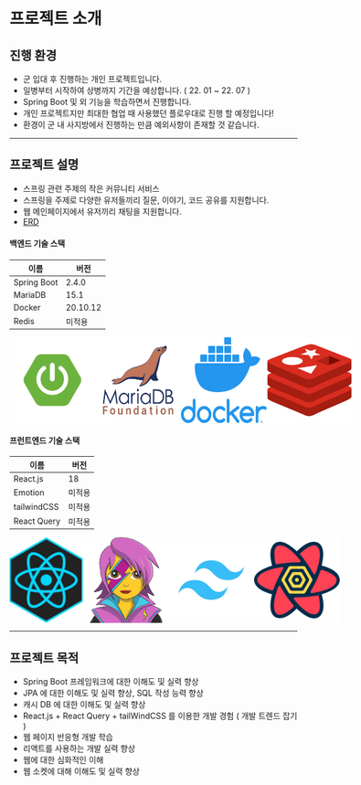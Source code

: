 # 프로젝트 소개
## 진행 환경
* 군 입대 후 진행하는 개인 프로젝트입니다.
* 일병부터 시작하여 상병까지 기간을 예상합니다.
  ( 22. 01 ~ 22. 07 )
* Spring Boot 및 외 기능을 학습하면서 진행합니다.
* 개인 프로젝트지만 최대한 협업 때 사용했던 플로우대로 진행 할 예정입니다!
* 환경이 군 내 사지방에서 진행하는 만큼 예외사항이 존재할 것 같습니다.
* * *
## 프로젝트 설명
* 스프링 관련 주제의 작은 커뮤니티 서비스
* 스프링을 주제로 다양한 유저들끼리 질문, 이야기, 코드 공유를 지원합니다.
* 웹 메인페이지에서 유저끼리 채팅을 지원합니다.
* [ERD](https://www.erdcloud.com/d/dWBeS9XRm4QPefxtJ)
#### 백엔드 기술 스택
|이름|버전|
|---|---|
|Spring Boot|2.4.0|
|MariaDB|15.1|
|Docker|20.10.12|
|Redis|미적용|

<div style="display: flex">
  <img src="./markdown/icons/springBoot.png" height="150px" width="150px">
  <img src="./markdown/icons/mariadb.png" height="150px" width="150px">
  <img src="./markdown/icons/docker.png" height="150px" width="150px">
  <img src="./markdown/icons/redis.png" height="150px" width="150px">
</div>


#### 프런트엔드 기술 스택
|이름|버전|
|---|---|
|React.js|18|
|Emotion|미적용|
|tailwindCSS|미적용|
|React Query|미적용|

<div style="display: flex">
  <img src="./markdown/icons/react.jpeg" height="150px" width="150px">
  <img src="./markdown/icons/emotion.png" height="150px" width="150px">
  <img src="./markdown/icons/tailwind.jpg" height="150px" width="150px">
  <img src="./markdown/icons/react-query.svg" height="150px" width="150px">
</div>


* * *
## 프로젝트 목적
* Spring Boot 프레임워크에 대한 이해도 및 실력 향상
* JPA 에 대한 이해도 및 실력 향상, SQL 작성 능력 향상
* 캐시 DB 에 대한 이해도 및 실력 향상
* React.js + React Query + tailWindCSS 를 이용한 개발 경험 ( 개발 트렌드 잡기 )
* 웹 페이지 반응형 개발 학습
* 리액트를 사용하는 개발 실력 향상
* 웹에 대한 심화적인 이해
* 웹 소켓에 대해 이해도 및 실력 향상
